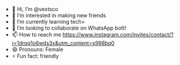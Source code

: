 - 👋 Hi, I’m @vextsco 
- 👀 I’m interested in making new friends
- 🌱 I’m currently learning tech>
- 💞️ I’m looking to collaborate on WhatsApp bott! 
- 📫 How to reach me https://www.instagram.com/invites/contact/?i=1drqq1o6wds3x&utm_content=s998bq0
- 😄 Pronouns: Female
- ⚡ Fun fact:  friendly
<!---
vextsco/vextsco is a ✨ special ✨ repository because its `README.md` (this file) appears on your GitHub profile.
You can click the Preview link to take a look at your changes.
--->
